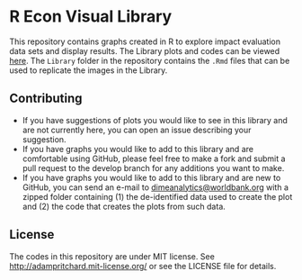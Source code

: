 #
# R Econ Visual Library

This repository contains graphs created in R to explore impact evaluation data sets and display results. The Library plots and codes can be viewed [here](https://worldbank.github.io/r-econ-visual-library/). The `Library` folder in the repository contains the `.Rmd` files that can be used to replicate the images in the Library.

## Contributing
- If you have suggestions of plots you would like to see in this library and are not currently here, you can open an issue describing your suggestion.
- If you have graphs you would like to add to this library and are comfortable using GitHub, please feel free to make a fork and submit a pull request to the develop branch for any additions you want to make.
- If you have graphs you would like to add to this library and are new to GitHub, you can send an e-mail to dimeanalytics@worldbank.org with a zipped folder containing (1) the de-identified data used to create the plot and (2) the code that creates the plots from such data.

## License

The codes in this repository are under MIT license. See http://adampritchard.mit-license.org/ or see the LICENSE file for details.
